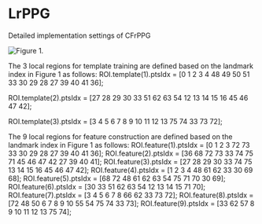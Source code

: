 # LrPPG
Detailed implementation settings of CFrPPG

![Figure 1.](https://user-images.githubusercontent.com/3102772/28667872-f392f46a-72ff-11e7-935b-933d33011583.png)

The 3 local regions for template training are defined based on the landmark index in Figure 1 as follows: 
ROI.template(1).ptsIdx = [0 1 2 3 4 48 49 50 51 33 30 29 28 27 39 40 41 36];

ROI.template(2).ptsIdx = [27 28 29 30 33 51 62 63 54 12 13 14 15 16 45 46 47 42];

ROI.template(3).ptsIdx = [3 4 5 6 7 8 9 10 11 12 13 75 74 33 73 72];

The 9 local regions for feature construction are defined based on the landmark index in Figure 1 as follows: 
ROI.feature(1).ptsIdx = [0 1 2 3 72 73 33 30 29 28 27 39 40 41 36];
ROI.feature(2).ptsIdx = [36 68 72 73 33 74 75 71 45 46 47 42 27 39 40 41];
ROI.feature(3).ptsIdx = [27 28 29 30 33 74 75 13 14 15 16 45 46 47 42];
ROI.feature(4).ptsIdx = [1 2 3 4 48 61 62 33 30 69 68];
ROI.feature(5).ptsIdx = [68 72 48 61 62 63 54 75 71 70 30 69];
ROI.feature(6).ptsIdx = [30 33 51 62 63 54 12 13 14 15 71 70];
ROI.feature(7).ptsIdx = [3 4 5 6 7 8 66 62 33 73 72];
ROI.feature(8).ptsIdx = [72 48 50 6 7 8 9 10 55 54 75 74 33 73];
ROI.feature(9).ptsIdx = [33 62 57 8 9 10 11 12 13 75 74];

